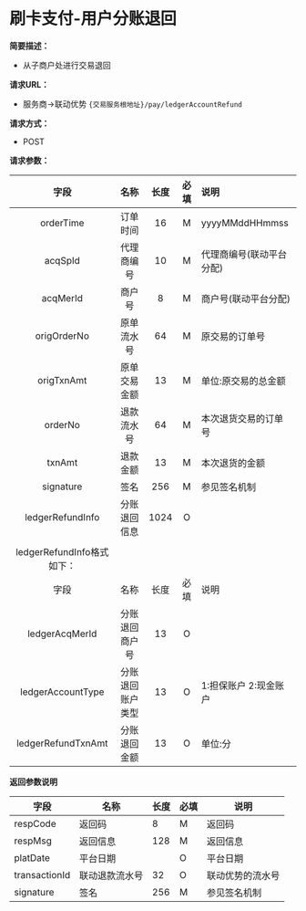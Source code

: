 # 刷卡支付-用户分账退回
    
**简要描述：** 

- 从子商户处进行交易退回

**请求URL：** 
- 服务商->联动优势
`{交易服务根地址}/pay/ledgerAccountRefund`

**请求方式：**
- POST 

**请求参数：** 

|	字段	|	名称	|	长度	|	必填	|   说明|
|:--------:|:--------:|:--------:|:--------:|:--------|
|	orderTime	|	订单时间	|	16	|	M	|	yyyyMMddHHmmss	|
|	acqSpId	|	代理商编号	|	10	|	M	|	代理商编号(联动平台分配)	|
|	acqMerId	|	商户号	|	8	|	M	|	商户号(联动平台分配)	|
|	origOrderNo	|	原单流水号	|	64	|	M	|	原交易的订单号	|
|	origTxnAmt	|	原单交易金额	|	13	|	M	|	单位:原交易的总金额|
|	orderNo	|	退款流水号	|	64	|	M	|	本次退货交易的订单号	|
|	txnAmt	|	退款金额	|	13	|	M	|	本次退货的金额|
|	signature	|	签名	|	256	|	M	|参见签名机制	|	|
|	ledgerRefundInfo	|	分账退回信息	|	1024	|	O	|		|
|	|
|	ledgerRefundInfo格式如下：		|
|	字段	 |	名称	  |	长度  	|	必填  	|	说明	  |
|	ledgerAcqMerId    	|	分账退回商户号	|	13	|	O	|		|
|	ledgerAccountType    	|	分账退回账户类型	|	13	|	O	|	1:担保账户 2:现金账户	|
|	ledgerRefundTxnAmt	|	分账退回金额	|	13	|	O	|	单位:分	|


 **返回参数说明** 
 
 |	字段	|	名称	|	长度	|	必填	|	说明	|
 |----|----|----|----|----|
 |	respCode	|	返回码	|	8	|	M	|	返回码	|
 |	respMsg	|	返回信息	|	128	|	M	|	返回信息	|
 |	platDate	|	平台日期	|		|	O	|	平台日期   |
 |	transactionId	|	联动退款流水号	|	32	|	O	|	联动优势的流水号|
|	signature	|	签名	|	256	|	M	|	参见签名机制	|
